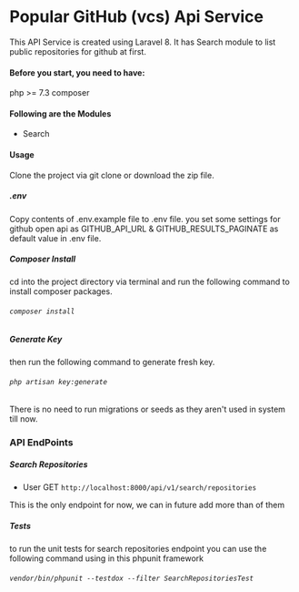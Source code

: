 # Popular GitHub (vcs) Api Service
This API Service is created using Laravel 8. It has Search module to list public repositories for github at first.

#### Before you start, you need to have:
php >= 7.3
composer

#### Following are the Modules
* Search

#### Usage
Clone the project via git clone or download the zip file.

##### .env
Copy contents of .env.example file to .env file. you set some settings for github open api as GITHUB_API_URL & GITHUB_RESULTS_PAGINATE as default value in .env file.
##### Composer Install
cd into the project directory via terminal and run the following  command to install composer packages.
###### `composer install`
##### Generate Key
then run the following command to generate fresh key.
###### `php artisan key:generate`

There is no need to run migrations or seeds as they aren't used in system till now.
### API EndPoints
##### Search Repositories
* User GET `http://localhost:8000/api/v1/search/repositories`

This is the only endpoint for now, we can in future add more than of them

##### Tests
to run the unit tests for search repositories endpoint you can use the following command
using in this phpunit framework
###### `vendor/bin/phpunit --testdox --filter SearchRepositoriesTest`

